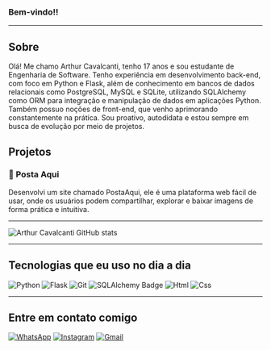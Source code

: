 
### Bem-vindo!!

---

## Sobre 

Olá! Me chamo Arthur Cavalcanti, tenho 17 anos e sou estudante de Engenharia de Software. Tenho experiência em desenvolvimento back-end, com foco em Python e Flask, além de conhecimento em bancos de dados relacionais como PostgreSQL, MySQL e SQLite, utilizando SQLAlchemy como ORM para integração e manipulação de dados em aplicações Python. Também possuo noções de front-end, que venho aprimorando constantemente na prática. Sou proativo, autodidata e estou sempre em busca de evolução por meio de projetos.

## Projetos

### 📌 Posta Aqui
Desenvolvi um site chamado PostaAqui, ele é uma plataforma web fácil de usar, onde os usuários podem compartilhar, explorar e baixar imagens de forma prática e intuitiva.

---

![Arthur Cavalcanti GitHub stats](https://github-readme-stats.vercel.app/api?username=Arthur-Cavalcanti-dev&show_icons=true&theme=radical)

---

## Tecnologias que eu uso no dia a dia

![Python](https://img.shields.io/badge/Python-3776AB?style=for-the-badge&logo=python&logoColor=white) ![Flask](https://img.shields.io/badge/Flask-000000?style=for-the-badge&logo=flask&logoColor=white) ![Git](https://img.shields.io/badge/GIT-E44C30?style=for-the-badge&logo=git&logoColor=white) ![SQLAlchemy Badge](https://img.shields.io/badge/SQLAlchemy-D71F00?logo=sqlalchemy&logoColor=fff&style=for-the-badge) ![Html](https://img.shields.io/badge/HTML-239120?style=for-the-badge&logo=html5&logoColor=white) ![Css](https://img.shields.io/badge/CSS-639?logo=css&logoColor=fff&style=for-the-badge)

---

## Entre em contato comigo

[![WhatsApp](https://img.shields.io/badge/WhatsApp-25D366?style=for-the-badge&logo=whatsapp&logoColor=white)](https://wa.me/5581987229685)  [![Instagram](https://img.shields.io/badge/Instagram-E4405F?style=for-the-badge&logo=instagram&logoColor=white)](https://instagram.com/arthur_felipe_a.c/) [![Gmail](https://img.shields.io/badge/Gmail-D14836?style=for-the-badge&logo=gmail&logoColor=white)](mailto:antunescavalcantiarthurfelipe@gmail.com)



